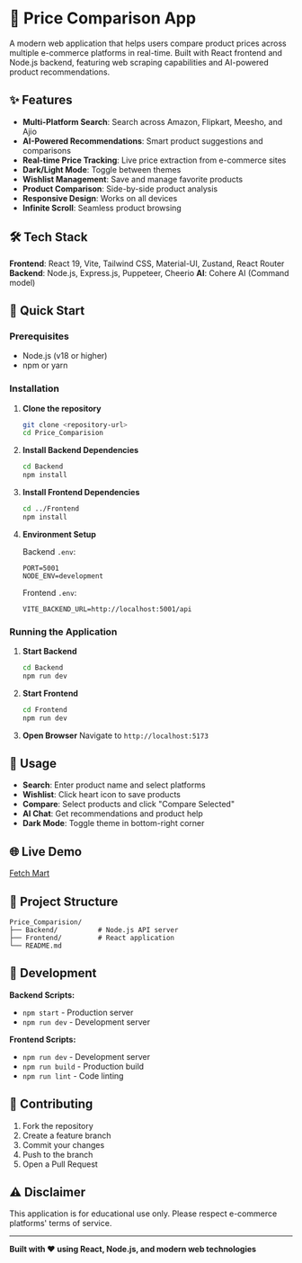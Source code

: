 # 🛒 Price Comparison App

A modern web application that helps users compare product prices across multiple e-commerce platforms in real-time. Built with React frontend and Node.js backend, featuring web scraping capabilities and AI-powered product recommendations.

## ✨ Features

- **Multi-Platform Search**: Search across Amazon, Flipkart, Meesho, and Ajio
- **AI-Powered Recommendations**: Smart product suggestions and comparisons
- **Real-time Price Tracking**: Live price extraction from e-commerce sites
- **Dark/Light Mode**: Toggle between themes
- **Wishlist Management**: Save and manage favorite products
- **Product Comparison**: Side-by-side product analysis
- **Responsive Design**: Works on all devices
- **Infinite Scroll**: Seamless product browsing

## 🛠️ Tech Stack

**Frontend**: React 19, Vite, Tailwind CSS, Material-UI, Zustand, React Router
**Backend**: Node.js, Express.js, Puppeteer, Cheerio
**AI**: Cohere AI (Command model)

## 🚀 Quick Start

### Prerequisites
- Node.js (v18 or higher)
- npm or yarn

### Installation

1. **Clone the repository**
   ```bash
   git clone <repository-url>
   cd Price_Comparision
   ```

2. **Install Backend Dependencies**
   ```bash
   cd Backend
   npm install
   ```

3. **Install Frontend Dependencies**
   ```bash
   cd ../Frontend
   npm install
   ```

4. **Environment Setup**
   
   Backend `.env`:
   ```env
   PORT=5001
   NODE_ENV=development
   ```

   Frontend `.env`:
   ```env
   VITE_BACKEND_URL=http://localhost:5001/api
   ```

### Running the Application

1. **Start Backend**
   ```bash
   cd Backend
   npm run dev
   ```

2. **Start Frontend**
   ```bash
   cd Frontend
   npm run dev
   ```

3. **Open Browser**
   Navigate to `http://localhost:5173`

## 📱 Usage

- **Search**: Enter product name and select platforms
- **Wishlist**: Click heart icon to save products
- **Compare**: Select products and click "Compare Selected"
- **AI Chat**: Get recommendations and product help
- **Dark Mode**: Toggle theme in bottom-right corner

## 🌐 Live Demo

[Fetch Mart](https://fetch-mart.vercel.app)

## 📁 Project Structure

```
Price_Comparision/
├── Backend/          # Node.js API server
├── Frontend/         # React application
└── README.md
```

## 🔧 Development

**Backend Scripts:**
- `npm start` - Production server
- `npm run dev` - Development server

**Frontend Scripts:**
- `npm run dev` - Development server
- `npm run build` - Production build
- `npm run lint` - Code linting

## 🤝 Contributing

1. Fork the repository
2. Create a feature branch
3. Commit your changes
4. Push to the branch
5. Open a Pull Request

## ⚠️ Disclaimer

This application is for educational use only. Please respect e-commerce platforms' terms of service.

---

**Built with ❤️ using React, Node.js, and modern web technologies** 